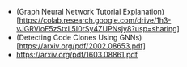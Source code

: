- (Graph Neural Network Tutorial Explanation)[https://colab.research.google.com/drive/1h3-vJGRVloF5zStxL5I0rSy4ZUPNsjy8?usp=sharing]
- (Detecting Code Clones Using GNNs)[https://arxiv.org/pdf/2002.08653.pdf]
- https://arxiv.org/pdf/1603.08861.pdf
